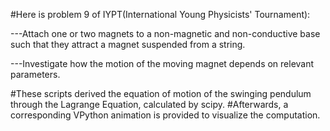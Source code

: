 #Here is problem 9 of IYPT(International Young Physicists' Tournament):


---Attach one or two magnets to a non-magnetic and non-conductive base such that they attract a magnet suspended from a string. 

---Investigate how the motion of the moving magnet depends on relevant parameters.



#These scripts derived the equation of motion of the swinging pendulum through the Lagrange Equation, calculated by scipy.
#Afterwards, a corresponding VPython animation is provided to visualize the computation.
